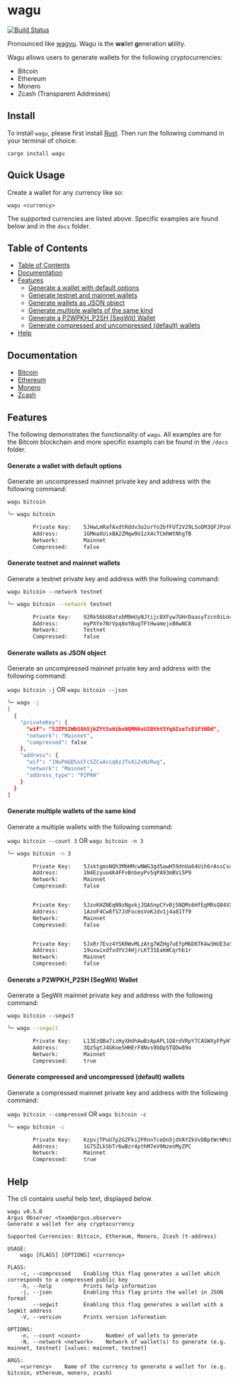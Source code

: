 # wagu
[![Build Status](https://travis-ci.com/ArgusObserver/wagu.svg?token=vLs9yE9nZjZuPeG7pEBi&branch=master)](https://travis-ci.com/ArgusObserver/wagu)

Pronounced like [wagyu](https://en.wikipedia.org/wiki/Wagyu). Wagu is the **wa**llet **g**eneration **u**tility.

Wagu allows users to generate wallets for the following cryptocurrencies:

- Bitcoin
- Ethereum
- Monero
- Zcash (Transparent Addresses)

## <a name='Install'></a>Install

To install `wagu`, please first install [Rust](https://www.rust-lang.org/en-US/). Then run the following command in your terminal of choice:

```cargo install wagu```

## <a name='QuickUsage'></a>Quick Usage

Create a wallet for any currency like so:

`wagu <currency>`

The supported currencies are listed above. Specific examples are found below and in the `docs` folder.

## <a name='TableofContents'></a>Table of Contents

* [Table of Contents](#TableofContents)
* [Documentation](#documentation)
* [Features](#Features)
	* [Generate a wallet with default options](#Generateawalletwithdefaultoptions)
	* [Generate testnet and mainnet wallets](#Generatetestnetandmainnetwallets)
	* [Generate wallets as JSON object](#GeneratewalletsasJSONobject)
	* [Generate multiple wallets of the same kind](#Generatemultiplewalletsofthesamekind)
	* [Generate a P2WPKH_P2SH (SegWit) Wallet](#GenerateaP2WPKHSegWitWallet)
	* [Generate compressed and uncompressed (default) wallets](#Generatecompressedanduncompresseddefaultwallets)
* [Help](#Help)

## Documentation

* [Bitcoin](./docs/bitcoin.md)
* [Ethereum](./docs/ethereum.md)
* [Monero](./docs/monero.md)
* [Zcash](./docs/zcash.md)

##  <a name='Features'></a>Features

The following demonstrates the functionality of `wagu`. All examples are for the Bitcoin blockchain and more specific exampls can be found in the `/docs` folder.

#### <a name='Generateawalletwithdefaultoptions'></a>Generate a wallet with default options

Generate an uncompressed mainnet private key and address with the following command:

`wagu bitcoin`

```bash
╰─ wagu bitcoin

        Private Key:    5JHwLmRafAxdtRddv3o2urYo2bfFUT2V29LSoDM3QFJPzoUoBJT
        Address:        1GMmaXUixBA2ZMqw9U1zX4cTCmhWtNhgTB
        Network:        Mainnet
        Compressed:     false
```

#### <a name='Generatetestnetandmainnetwallets'></a>Generate testnet and mainnet wallets

Generate a testnet private key and address with the following command:

`wagu bitcoin --network testnet`

```bash
╰─ wagu bitcoin --network testnet

        Private Key:    92Rk56bU8atxbM9mUyNJtijc8XFyw7UHrDaasyTzcn9iLn4M9Le
        Address:        myPXYe7NrVpq8oYBugTFtHwamejxB6wNC8
        Network:        Testnet
        Compressed:     false
```

#### <a name='GeneratewalletsasJSONobject'></a>Generate wallets as JSON object

Generate an uncompressed mainnet private key and address with the following command:

`wagu bitcoin -j` OR `wagu bitcoin --json`

```bash
╰─ wagu -j
[
  {
    "privateKey": {
      "wif": "5JZPS2WbS8A5jkZYtSvHibvNQMN6vU2Btht5YqAZze7zEiFtNDd",
      "network": "Mainnet",
      "compressed": false
    },
    "address": {
      "wif": "1NuPmGDSsCFcSZCuAccq6zJTvXi2vNzRwg",
      "network": "Mainnet",
      "address_type": "P2PKH"
    }
  }
]
```

#### <a name='Generatemultiplewalletsofthesamekind'></a>Generate multiple wallets of the same kind

Generate a multiple wallets with the following command:

`wagu bitcoin --count 3` OR `wagu bitcoin -n 3`

```bash
╰─ wagu bitcoin -n 3

        Private Key:    5JsktgmsNQh3MbHMcwNWG3gd5awH59dnUa64Uih6rAssCsdjjU9
        Address:        1N4Ezyuo4K4FFvBnbeyPv5qPA93mBVi5P9
        Network:        Mainnet
        Compressed:     false


        Private Key:    5JzxKHZNEqN9zNgxkjJQASnpCYvBj5NQMs6HfEgMRsQ84VXJpyU
        Address:        1AzoF4Cw8fS7JdFocmsVoKJdv1j4a81Tf9
        Network:        Mainnet
        Compressed:     false


        Private Key:    5JxRr7Evz4YSKRWvMLzAtg7WZHg7uEfpM6D6TK4w3HUE3aSQbF7
        Address:        19uxwixdfxdYVJ4HjrLKT31EakWCqrhb1r
        Network:        Mainnet
        Compressed:     false
```

#### <a name='GenerateaP2WPKHSegWitWallet'></a>Generate a P2WPKH_P2SH (SegWit) Wallet

Generate a SegWit mainnet private key and address with the following command:

`wagu bitcoin --segwit`

```bash
╰─ wagu --segwit

        Private Key:    L13EzQBa7izHyXHdhAwBzApAPL1Q8rdVRpY7CASWXyFPyHTuPJxs
        Address:        3Qz5gtJ4GKoeSHHErF8Nvs9bDp5TQDw89o
        Network:        Mainnet
        Compressed:     true
```

#### <a name='Generatecompressedanduncompresseddefaultwallets'></a>Generate compressed and uncompressed (default) wallets 

Generate a compressed mainnet private key and address with the following command:

`wagu bitcoin --compressed` OR `wagu bitcoin -c`

```bash
╰─ wagu bitcoin -c

        Private Key:    KzpvjTPuU7p2GZFki2FRnnTceDn5jdVAYZkVvDBptWrHMcLeGWFn
        Address:        1G75ZLkSbTr6wBzr4pthM7eV9NzenMyZPC
        Network:        Mainnet
        Compressed:     true
```

## <a name='Help'></a>Help

The cli contains useful help text, displayed below.

```
wagu v0.5.0
Argus Observer <team@argus.observer>
Generate a wallet for any cryptocurrency

Supported Currencies: Bitcoin, Ethereum, Monero, Zcash (t-address)

USAGE:
    wagu [FLAGS] [OPTIONS] <currency>

FLAGS:
    -c, --compressed    Enabling this flag generates a wallet which corresponds to a compressed public key
    -h, --help          Prints help information
    -j, --json          Enabling this flag prints the wallet in JSON format
        --segwit        Enabling this flag generates a wallet with a SegWit address
    -V, --version       Prints version information

OPTIONS:
    -n, --count <count>        Number of wallets to generate
    -N, --network <network>    Network of wallet(s) to generate (e.g. mainnet, testnet) [values: mainnet, testnet]

ARGS:
    <currency>    Name of the currency to generate a wallet for (e.g. bitcoin, ethereum, monero, zcash)
```
